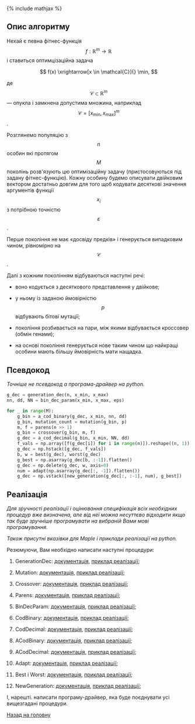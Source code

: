 {% include mathjax %}

## Опис алгоритму

Нехай є певна фітнес-функція $$f: \mathbb{R}^m \to \mathbb{R}$$ і ставиться оптимцізаційна задача

$$
f(x) \xrightarrow[x \in \mathcal{C}]{} \min,
$$

де $$\mathcal{C} \subset \mathbb{R}^m$$ &mdash; опукла і замкнена допустима множина, наприклад $$\mathcal{C} = [x_{\text{min}}, x_{\text{max}}]^m$$.

Розглянемо популяцію з $$n$$ особин які протягом $$M$$ поколінь розв'язують цю оптимізаційну задачу (пристосовуються під задану фітнес-функцію). Кожну особину будемо описувати двійковим вектором достатньо довгим для того щоб кодувати десяткові значення аргументів функції $$x_i$$ з потрібною точністю $$\varepsilon$$.

Перше покоління не має &laquo;досвіду предків&raquo; і генерується випадковим чином, рівномірно на $$\mathcal{C}$$.

Далі з кожним поколінням відбуваються наступні речі:

- воно кодується з десяткового представлення у двійкове;

- у ньому із заданою ймовірністю $$p$$ відбувають бітові мутації;

- покоління розбивається на пари, між якими відбувається кроссовер (обмін генами);

- на основі покоління генерується нове таким чином що найкращі особини мають більшу ймовірність мати нащадка.

## Псевдокод

_Точніше не псевдокод а програма-драйвер на python._

```python
g_dec = generation_dec(n, x_min, x_max)
nn, dd, NN = bin_dec_param(x_min, x_max, eps)

for _ in range(M):
	g_bin = a_cod_binary(g_dec, x_min, nn, dd)
	g_bin, mutation_count = mutation(g_bin, p)
	m, f = parens(n >> 1)
	g_bin = crossover(g_bin, m, f)
	g_dec = a_cod_decimal(g_bin, x_min, NN, dd)
	f_vals = np.array([f(g_dec[i]) for i in range(n)]).reshape((n, 1))
	g_dec = np.hstack([g_dec, f_vals])
	b, w = best(g_dec), worst(g_dec)
	g_best = np.asarray(g_dec[b, :-1]).flatten()
	g_dec = np.delete(g_dec, w, axis=0)
	num = adapt(np.asarray(g_dec[:, -1]).flatten())
	g_dec = np.vstack([new_generation(g_dec[:, :-1], num), g_best])
``` 

## Реалізація

_Для зручності реалізації і оцінювання специфікація всіх необхідних процедур вже визначена, але від неї можна несуттєво відходити якщо так буде зручніше програмувати на вибраній Вами мові програмування._

_Також присутні вказівки для Maple і приклади реалізації на python._

Резюмуючи, Вам необхідно написати наступні процедури:

1. GenerationDec: [документація](generation_dec.md), [приклад реалізації](generation_dec.py);

2. Mutation: [документація](mutation.md), [приклад реалізації](mutation.py);

3. Crossover: [документація](crossover.md), [приклад реалізації](crossover.py);

4. Parens: [документація](parens.md), [приклад реалізації](parens.py);

5. BinDecParam: [документація](bin_dec_param.md), [приклад реалізації](bin_dec_param.py);

6. CodBinary: [документація](cod_binary.md), [приклад реалізації](cod_binary.py);

7. CodDecimal: [документація](cod_decimal.md), [приклад реалізації](cod_decimal.py);

8. ACodBinary: [документація](a_cod_binary.md), [приклад реалізації](cod_binary.py);

9. ACodDecimal: [документація](a_cod_decimal.md), [приклад реалізації](cod_decimal.py);

10. Adapt: [документація](adapt.md), [приклад реалізації](adapt.py);

11. Best і Worst: [документація](best_worst.md), [приклад реалізації](best_worst.py);

12. NewGeneration: [документація](new_generation.md), [приклад реалізації](new_generation.py);

І, нарешті. написати програму-драйвер, яка буде поєднувати усі вищезгадані процедури.

[Назад на головну](../README.md)